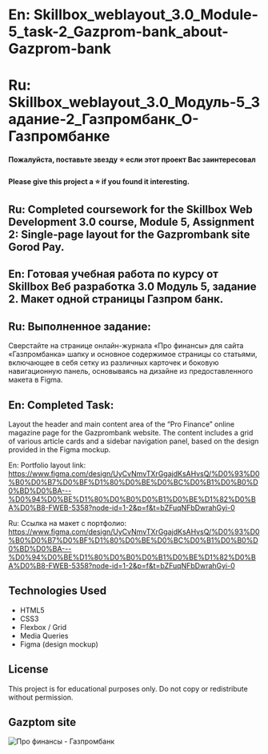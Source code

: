 # En: Skillbox_weblayout_3.0_Module-5_task-2_Gazprom-bank_about-Gazprom-bank
# Ru: Skillbox_weblayout_3.0_Модуль-5_Задание-2_Газпромбанк_О-Газпромбанке

#### Пожалуйста, поставьте звезду ⭐ если этот проект Вас заинтересовал
#### Please give this project a ⭐ if you found it interesting.

## Ru: Completed coursework for the Skillbox Web Development 3.0 course, Module 5, Assignment 2: Single-page layout for the Gazprombank site Gorod Pay. 

## En: Готовая учебная работа по курсу от Skillbox Веб разработка 3.0 Модуль 5, задание 2. Макет одной страницы Газпром банк.

## Ru: Выполненное задание: 
Сверстайте на странице онлайн-журнала «Про финансы» для сайта «Газпромбанка» шапку и основное содержимое страницы со статьями, включающее в себя сетку из различных карточек и боковую навигационную панель, основываясь на дизайне из предоставленного макета в Figma.

## En: Completed Task:
Layout the header and main content area of the “Pro Finance” online magazine page for the Gazprombank website.
The content includes a grid of various article cards and a sidebar navigation panel, based on the design provided in the Figma mockup.

En: Portfolio layout link: https://www.figma.com/design/UyCvNmvTXrGgajdKsAHvsQ/%D0%93%D0%B0%D0%B7%D0%BF%D1%80%D0%BE%D0%BC%D0%B1%D0%B0%D0%BD%D0%BA---%D0%94%D0%BE%D1%80%D0%B0%D0%B1%D0%BE%D1%82%D0%BA%D0%B8-FWEB-5358?node-id=1-2&p=f&t=bZFuqNFbDwrahGyi-0

Ru: Ссылка на макет c портфолио: https://www.figma.com/design/UyCvNmvTXrGgajdKsAHvsQ/%D0%93%D0%B0%D0%B7%D0%BF%D1%80%D0%BE%D0%BC%D0%B1%D0%B0%D0%BD%D0%BA---%D0%94%D0%BE%D1%80%D0%B0%D0%B1%D0%BE%D1%82%D0%BA%D0%B8-FWEB-5358?node-id=1-2&p=f&t=bZFuqNFbDwrahGyi-0

## Technologies Used
- HTML5
- CSS3
- Flexbox / Grid
- Media Queries
- Figma (design mockup)

## License
This project is for educational purposes only. Do not copy or redistribute without permission.

## Gazptom site
![Про финансы - Газпромбанк](https://github.com/user-attachments/assets/b9b7592b-80ba-4762-8878-bbd796a14995)
